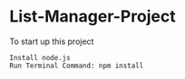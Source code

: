# List-Manager-Project  

To start up this project  
  
    Install node.js  
    Run Terminal Command: npm install
